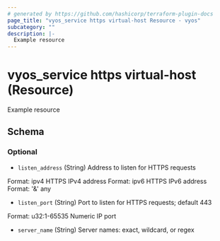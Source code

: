 ```yaml
---
# generated by https://github.com/hashicorp/terraform-plugin-docs
page_title: "vyos_service https virtual-host Resource - vyos"
subcategory: ""
description: |-
  Example resource
---
```


# vyos_service https virtual-host (Resource)

Example resource



<!-- schema generated by tfplugindocs -->
## Schema

### Optional

- `listen_address` (String) Address to listen for HTTPS requests

Format: ipv4
HTTPS IPv4 address
Format: ipv6
HTTPS IPv6 address
Format: '&'
any
- `listen_port` (String) Port to listen for HTTPS requests; default 443

Format: u32:1-65535
Numeric IP port
- `server_name` (String) Server names: exact, wildcard, or regex

